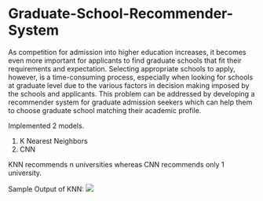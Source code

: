 # Graduate-School-Recommender-System
As competition for admission into higher education increases, it becomes even more important for applicants to find graduate schools that fit their requirements and expectation. Selecting appropriate schools to apply, however, is a time-consuming process, especially when looking for schools at graduate level due to the various factors in decision making imposed by the schools and applicants. This problem can be addressed by developing a recommender system for graduate admission seekers which can help them to choose graduate school matching their academic profile. 

Implemented 2 models.
1. K Nearest Neighbors
2. CNN

KNN recommends n universities whereas CNN recommends only 1 university.

Sample Output of KNN:
![](1.png)
